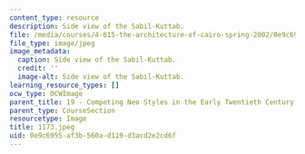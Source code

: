 ```yaml
---
content_type: resource
description: Side view of the Sabil-Kuttab.
file: /media/courses/4-615-the-architecture-of-cairo-spring-2002/0e9c6955af3b560ad119d3acd2e2cd6f_1173.jpeg
file_type: image/jpeg
image_metadata:
  caption: Side view of the Sabil-Kuttab.
  credit: ''
  image-alt: Side view of the Sabil-Kuttab.
learning_resource_types: []
ocw_type: OCWImage
parent_title: 19 - Competing Neo Styles in the Early Twentieth Century
parent_type: CourseSection
resourcetype: Image
title: 1173.jpeg
uid: 0e9c6955-af3b-560a-d119-d3acd2e2cd6f
---
```

